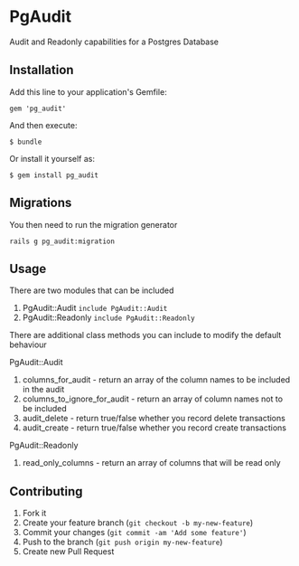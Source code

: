 # PgAudit

Audit and Readonly capabilities for a Postgres Database

## Installation

Add this line to your application's Gemfile:

    gem 'pg_audit'

And then execute:

    $ bundle

Or install it yourself as:

    $ gem install pg_audit


## Migrations

You then need to run the migration generator

	rails g pg_audit:migration


## Usage

There are two modules that can be included

1. PgAudit::Audit `include PgAudit::Audit`
2. PgAudit::Readonly `include PgAudit::Readonly`

There are additional class methods you can include to modify the default behaviour

PgAudit::Audit
	
1. columns_for_audit - return an array of the column names to be included in the audit
2. columns_to_ignore_for_audit - return an array of column names not to be included
3. audit_delete - return true/false whether you record delete transactions
4. audit_create - return true/false whether you record create transactions

PgAudit::Readonly

1. read_only_columns - return an array of columns that will be read only


## Contributing

1. Fork it
2. Create your feature branch (`git checkout -b my-new-feature`)
3. Commit your changes (`git commit -am 'Add some feature'`)
4. Push to the branch (`git push origin my-new-feature`)
5. Create new Pull Request
